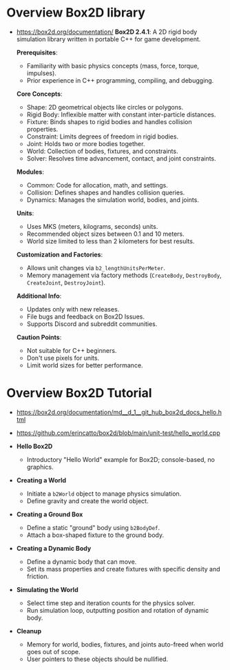 # Overview Box2D library
- https://box2d.org/documentation/
  **Box2D 2.4.1**: A 2D rigid body simulation library written in portable C++ for game development.
  
  **Prerequisites**:
  - Familiarity with basic physics concepts (mass, force, torque, impulses).
  - Prior experience in C++ programming, compiling, and debugging.

  **Core Concepts**:
  - Shape: 2D geometrical objects like circles or polygons.
  - Rigid Body: Inflexible matter with constant inter-particle distances.
  - Fixture: Binds shapes to rigid bodies and handles collision properties.
  - Constraint: Limits degrees of freedom in rigid bodies.
  - Joint: Holds two or more bodies together.
  - World: Collection of bodies, fixtures, and constraints.
  - Solver: Resolves time advancement, contact, and joint constraints.

  **Modules**:
  - Common: Code for allocation, math, and settings.
  - Collision: Defines shapes and handles collision queries.
  - Dynamics: Manages the simulation world, bodies, and joints.

  **Units**:
  - Uses MKS (meters, kilograms, seconds) units.
  - Recommended object sizes between 0.1 and 10 meters.
  - World size limited to less than 2 kilometers for best results.

  **Customization and Factories**:
  - Allows unit changes via `b2_lengthUnitsPerMeter`.
  - Memory management via factory methods (`CreateBody`, `DestroyBody`, `CreateJoint`, `DestroyJoint`).

  **Additional Info**:
  - Updates only with new releases.
  - File bugs and feedback on Box2D Issues.
  - Supports Discord and subreddit communities.
  
  **Caution Points**:
  - Not suitable for C++ beginners.
  - Don't use pixels for units.
  - Limit world sizes for better performance.

# Overview Box2D Tutorial

- https://box2d.org/documentation/md__d_1__git_hub_box2d_docs_hello.html
- https://github.com/erincatto/box2d/blob/main/unit-test/hello_world.cpp

- **Hello Box2D**
  - Introductory "Hello World" example for Box2D; console-based, no graphics.
  
- **Creating a World**
  - Initiate a `b2World` object to manage physics simulation.
  - Define gravity and create the world object.

- **Creating a Ground Box**
  - Define a static "ground" body using `b2BodyDef`.
  - Attach a box-shaped fixture to the ground body.

- **Creating a Dynamic Body**
  - Define a dynamic body that can move.
  - Set its mass properties and create fixtures with specific density and friction.

- **Simulating the World**
  - Select time step and iteration counts for the physics solver.
  - Run simulation loop, outputting position and rotation of dynamic body.

- **Cleanup**
  - Memory for world, bodies, fixtures, and joints auto-freed when world goes out of scope. 
  - User pointers to these objects should be nullified.

